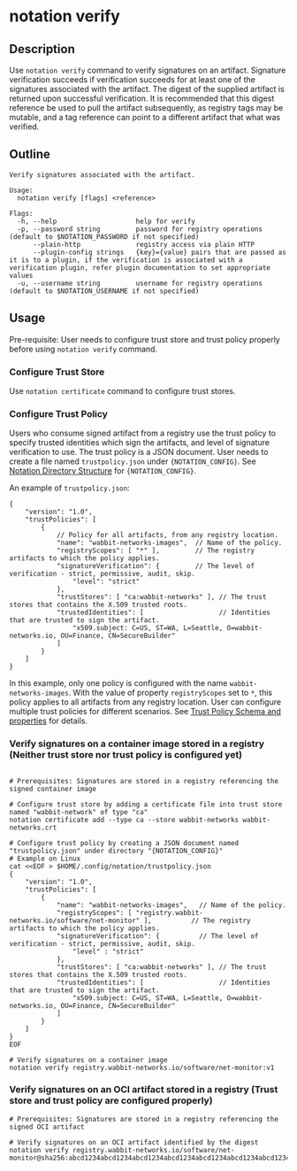 # notation verify

## Description

Use `notation verify` command to verify signatures on an artifact. Signature verification succeeds if verification succeeds for at least one of the signatures associated with the artifact. The digest of the supplied artifact is returned upon successful verification. It is recommended that this digest reference be used to pull the artifact subsequently, as registry tags may be mutable, and a tag reference can point to a different artifact that what was verified.

## Outline

```text
Verify signatures associated with the artifact.

Usage:
  notation verify [flags] <reference>

Flags:
  -h, --help                    help for verify
  -p, --password string         password for registry operations (default to $NOTATION_PASSWORD if not specified)
      --plain-http              registry access via plain HTTP
      --plugin-config strings   {key}={value} pairs that are passed as it is to a plugin, if the verification is associated with a verification plugin, refer plugin documentation to set appropriate values
  -u, --username string         username for registry operations (default to $NOTATION_USERNAME if not specified)
```

## Usage

Pre-requisite: User needs to configure trust store and trust policy properly before using `notation verify` command.

### Configure Trust Store

Use `notation certificate` command to configure trust stores.

### Configure Trust Policy

Users who consume signed artifact from a registry use the trust policy to specify trusted identities which sign the artifacts, and level of signature verification to use. The trust policy is a JSON document. User needs to create a file named `trustpolicy.json` under `{NOTATION_CONFIG}`. See [Notation Directory Structure](https://github.com/notaryproject/notation/blob/main/specs/directory.md) for `{NOTATION_CONFIG}`.

An example of `trustpolicy.json`:

```jsonc
{
    "version": "1.0",
    "trustPolicies": [
        {
            // Policy for all artifacts, from any registry location.
            "name": "wabbit-networks-images",  // Name of the policy.
            "registryScopes": [ "*" ],         // The registry artifacts to which the policy applies.
            "signatureVerification": {         // The level of verification - strict, permissive, audit, skip.
                "level": "strict"
            },
            "trustStores": [ "ca:wabbit-networks" ], // The trust stores that contains the X.509 trusted roots.
            "trustedIdentities": [                   // Identities that are trusted to sign the artifact.
                "x509.subject: C=US, ST=WA, L=Seattle, O=wabbit-networks.io, OU=Finance, CN=SecureBuilder"
            ]
        }
    ]
}
```

In this example, only one policy is configured with the name `wabbit-networks-images`. With the value of property `registryScopes` set to `*`, this policy applies to all artifacts from any registry location. User can configure multiple trust policies for different scenarios. See [Trust Policy Schema and properties](https://github.com/notaryproject/notaryproject/blob/main/trust-store-trust-policy-specification.md#trust-policy) for details.

### Verify signatures on a container image stored in a registry (Neither trust store nor trust policy is configured yet)

```shell

# Prerequisites: Signatures are stored in a registry referencing the signed container image

# Configure trust store by adding a certificate file into trust store named "wabbit-network" of type "ca"
notation certificate add --type ca --store wabbit-networks wabbit-networks.crt

# Configure trust policy by creating a JSON document named "trustpolicy.json" under directory "{NOTATION_CONFIG}"
# Example on Linux
cat <<EOF > $HOME/.config/notation/trustpolicy.json
{
    "version": "1.0",
    "trustPolicies": [
        {
            "name": "wabbit-networks-images",   // Name of the policy.
            "registryScopes": [ "registry.wabbit-networks.io/software/net-monitor" ],          // The registry artifacts to which the policy applies.
            "signatureVerification": {          // The level of verification - strict, permissive, audit, skip.
                "level" : "strict" 
            },
            "trustStores": [ "ca:wabbit-networks" ], // The trust stores that contains the X.509 trusted roots.
            "trustedIdentities": [                   // Identities that are trusted to sign the artifact.
                "x509.subject: C=US, ST=WA, L=Seattle, O=wabbit-networks.io, OU=Finance, CN=SecureBuilder"
            ]
        }
    ]
}
EOF

# Verify signatures on a container image 
notation verify registry.wabbit-networks.io/software/net-monitor:v1
```

### Verify signatures on an OCI artifact stored in a registry (Trust store and trust policy are configured properly)

```shell
# Prerequisites: Signatures are stored in a registry referencing the signed OCI artifact

# Verify signatures on an OCI artifact identified by the digest
notation verify registry.wabbit-networks.io/software/net-monitor@sha256:abcd1234abcd1234abcd1234abcd1234abcd1234abcd1234abcd1234abcd1234
```
